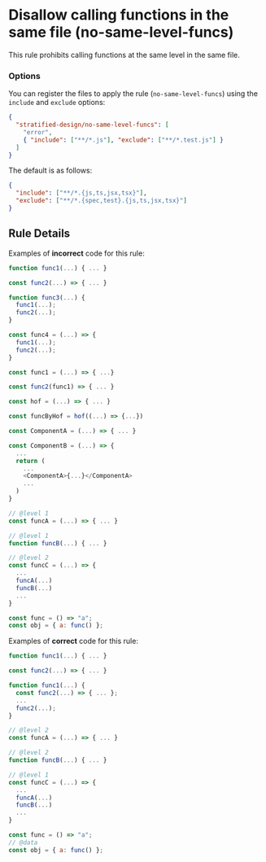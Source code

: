 # Disallow calling functions in the same file (no-same-level-funcs)

This rule prohibits calling functions at the same level in the same file.

### Options

You can register the files to apply the rule (`no-same-level-funcs`) using the `include` and `exclude` options:

```json
{
  "stratified-design/no-same-level-funcs": [
    "error",
    { "include": ["**/*.js"], "exclude": ["**/*.test.js"] }
  ]
}
```

The default is as follows:

```json
{
  "include": ["**/*.{js,ts,jsx,tsx}"],
  "exclude": ["**/*.{spec,test}.{js,ts,jsx,tsx}"]
}
```

## Rule Details

Examples of **incorrect** code for this rule:

```js
function func1(...) { ... }

const func2(...) => { ... }

function func3(...) {
  func1(...);
  func2(...);
}

const func4 = (...) => {
  func1(...);
  func2(...);
}
```

```js
const func1 = (...) => { ...}

const func2(func1) => { ... }
```

```js
const hof = (...) => { ... }

const funcByHof = hof((...) => {...})
```

```js
const ComponentA = (...) => { ... }

const ComponentB = (...) => {
  ...
  return (
    ...
    <ComponentA>{...}</ComponentA>
    ...
  )
}
```

```js
// @level 1
const funcA = (...) => { ... }

// @level 1
function funcB(...) { ... }

// @level 2
const funcC = (...) => {
  ...
  funcA(...)
  funcB(...)
  ...
}
```

```js
const func = () => "a";
const obj = { a: func() };
```

Examples of **correct** code for this rule:

```js
function func1(...) { ... }

const func2(...) => { ... }
```

```js
function func1(...) {
  const func2(...) => { ... };
  ...
  func2(...);
}
```

```js
// @level 2
const funcA = (...) => { ... }

// @level 2
function funcB(...) { ... }

// @level 1
const funcC = (...) => {
  ...
  funcA(...)
  funcB(...)
  ...
}
```

```js
const func = () => "a";
// @data
const obj = { a: func() };
```
